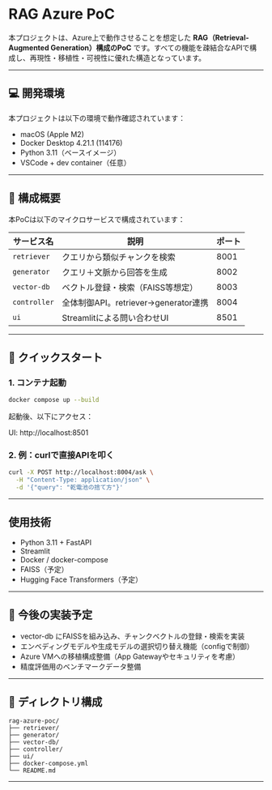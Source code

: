 # RAG Azure PoC

本プロジェクトは、Azure上で動作させることを想定した **RAG（Retrieval-Augmented Generation）構成のPoC** です。すべての機能を疎結合なAPIで構成し、再現性・移植性・可視性に優れた構造となっています。

---

## 💻 開発環境

本プロジェクトは以下の環境で動作確認されています：

- macOS (Apple M2)
- Docker Desktop 4.21.1 (114176)
- Python 3.11（ベースイメージ）
- VSCode + dev container（任意）
---
## 🔧 構成概要

本PoCは以下のマイクロサービスで構成されています：

| サービス名    | 説明                             | ポート |
|--------------|----------------------------------|--------|
| `retriever`  | クエリから類似チャンクを検索      | 8001   |
| `generator`  | クエリ＋文脈から回答を生成        | 8002   |
| `vector-db`  | ベクトル登録・検索（FAISS等想定） | 8003   |
| `controller` | 全体制御API。retriever→generator連携 | 8004   |
| `ui`         | Streamlitによる問い合わせUI       | 8501   |

---

## 🚀 クイックスタート

### 1. コンテナ起動

```bash
docker compose up --build
```

起動後、以下にアクセス：

UI: http://localhost:8501


### 2. 例：curlで直接APIを叩く

```bash
curl -X POST http://localhost:8004/ask \
  -H "Content-Type: application/json" \
  -d '{"query": "乾電池の捨て方"}'
```
---
## 使用技術

- Python 3.11 + FastAPI
- Streamlit
- Docker / docker-compose
- FAISS（予定）
- Hugging Face Transformers（予定）
---
## 📝 今後の実装予定
- vector-db にFAISSを組み込み、チャンクベクトルの登録・検索を実装
- エンベディングモデルや生成モデルの選択切り替え機能（configで制御）
- Azure VMへの移植構成整備（App Gatewayやセキュリティを考慮）
- 精度評価用のベンチマークデータ整備
---
## 📁 ディレクトリ構成

```text
rag-azure-poc/
├── retriever/
├── generator/
├── vector-db/
├── controller/
├── ui/
├── docker-compose.yml
└── README.md
```
---